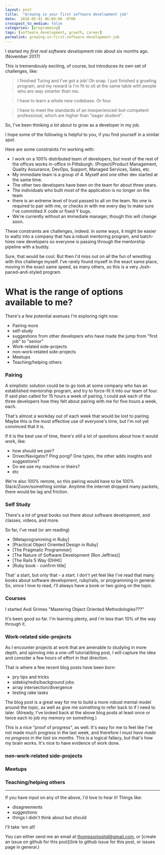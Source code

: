 ```yaml
---
layout: post
title:  "Growing in your first software development job"
date:  2018-05-01 06:00:00 -0700
crosspost_to_medium: false
categories: [programming]
tags: [software_development, growth, career]
permalink: growing-in-first-software-development-job
---
```


I started my _first real software development role_ about six months ago. (November 2017)

This is tremendously exciting, of course, but introduces its own set of challenges, like:

> I finished Turing and I've got a job! Oh snap. I just finished a grueling program, and my reward is I'm fit to sit at the same table with people who are _way smarter than me_.

> I have to learn a whole new codebase. Or four.

> I have to meet the standards of an inexperienced-but-competent professional, which are higher than "eager student".

So, I've been thinking _a lot_ about to grow as a developer in my job.

I hope some of the following is helpful to you, if you find yourself in a similar spot.

Here are some constraints I'm working with:

- I work on a 100% distributed team of developers, but most of the rest of the offices works in-office in Pittsburgh. (Project/Product Management, Quality Assurance, DevOps, Support, Managed Services, Sales, etc.
- My immediate team is a group of 4. Myself and one other dev started at the same time.
- The other two developers have been on the team for about three years.
- The individuals who built most of the application is no longer on the team
- there is an extreme level of trust passed to all on the team. No one is required to pair with me, or checks in with me every day to make sure I've committed X code or fixed Y bugs.
- We're currently without an immediate manager, though this will change soon. 

<!--more-->

These constraints are challenges, indeed. In some ways, it might be easier to waltz into a company that has a robust mentoring program, and batch-hires new developers so everyone is passing through the mentorship pipeline with a buddy.

Sure, that would be cool. But then I'd miss out on all the fun of wrestling with this challenge myself. I've rarely found myself in the exact same place, moving in the exact same speed, as many others, so this is a very Josh-paced-and-styled program. 

# What is the range of options available to me?

There's a few potential avenues I'm exploring right now:

- Pairing more
- self-study
- suggestions from other developers who have made the jump from "first job" to "senior"
- Work-related side-projects
- non-work-related side-projects
- Meetups
- Teaching/helping others


### Pairing

A simplistic solution could be to go look at some company who has an established mentorship program, and try to force-fit it into our team of four. If said plan called for 15 hours a week of pairing, I could ask each of the three developers how they felt about pairing with me for five hours a week, each.

That's almost a workday out of each week that would be lost to pairing. Maybe this is the most effective use of everyone's time, but I'm not yet convinced that it is. 

If it is the best use of time, there's still a lot of questions about how it would work, like:

- how should we pair? 
- Driver/Navigator? Ping pong? One types, the other adds insights and suggestions?
- Do we use my machine or theirs?
- etc

We're also 100% remote, so this pairing would have to be 100% Slack/Zoom/something similar. Anytime the internet dropped many packets, there would be lag and friction.

### Self Study

There's a lot of great books out there about software development, and classes, videos, and more. 

So far, I've read (or am reading)

- [Metaprogramming in Ruby]
- [Practical Object Oriented Design in Ruby]
- [The Pragmatic Programmer]
- [The Nature of Software Development (Ron Jeffries)]
- [The Rails 5 Way (DHH)]
- [Ruby book - confirm title]

That' a start, but only that - a start. I don't yet feel like I've read that many books about software development, ruby/rails, or programming in general. So, since I love to read, I'll always have a book or two going on the topic.

### Courses

I started Avdi Grimes "Mastering Object Oriented Methodologies???"

It's been good so far. I'm learning plenty, and i'm less than 10% of the way through it. 

### Work-related side-projects

As I encounter projects at work that are amenable to studying in more depth, and spinning into a one-off tutorial/blog post, I will capture the idea and consider a few hours of effort in that direction. 

That is where a few recent blog posts have been born:

- pry tips and tricks
- sidekiq/redis/background jobs
- array intersection/divergence
- testing rake tasks

The blog post is a great way for me to build a more robust mental model around the topic, as well as give me something to refer back to if I need to later. (Already, I've looked back at the above blog posts at least once or twice each to job my memory on something.)

This is a nice "proof of progress", as well. It's easy for me to feel like I've not made much progress in the last week, and therefore _I must have made no progress in the last six months_. This is a logical fallacy, but that's how my brain works. It's nice to have evidence of work done.


### non-work-related side-projects


### Meetups


### Teaching/helping others






--------------------------------

If you have input on any of the above, I'd love to hear it! Things like:

- disagreements
- suggestions
- things I didn't think about but should

I'll take 'em all!

You can either send me an email at thompsonjoshd@gmail.com, or [create an issue on github for this post](link to github issue for this post, or issues page in general.)
